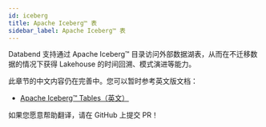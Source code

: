 ```yaml
---
id: iceberg
title: Apache Iceberg™ 表
sidebar_label: Apache Iceberg™ 表
---
```


Databend 支持通过 Apache Iceberg™ 目录访问外部数据湖表，从而在不迁移数据的情况下获得 Lakehouse 的时间回溯、模式演进等能力。

此章节的中文内容仍在完善中。您可以暂时参考英文版文档：

- [Apache Iceberg™ Tables（英文）](https://docs.databend.cn/sql/sql-reference/table-engines/iceberg/)

如果您愿意帮助翻译，请在 GitHub 上提交 PR！
